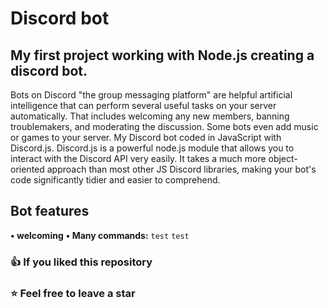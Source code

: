 # Discord bot
## My first project working with Node.js creating a discord bot.
Bots on Discord "the group messaging platform" are helpful artificial intelligence that can perform several useful tasks on your server automatically. That includes welcoming any new members, banning troublemakers, and moderating the discussion. Some bots even add music or games to your server. My Discord bot coded in JavaScript with Discord.js.
Discord.js is a powerful node.js module that allows you to interact with the Discord API very easily. It takes a much more object-oriented approach than most other JS Discord libraries, making your bot's code significantly tidier and easier to comprehend.
## Bot features
**• welcoming**
**• Many commands:**
 `test` `test`
### 👍 If you liked this repository
### ⭐ Feel free to leave a star 
